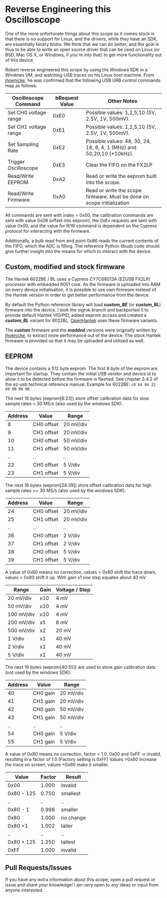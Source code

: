 # Reverse Engineering this Oscilloscope

One of the more unfortunate things about this scope as it comes stock is that there is no support for Linux, and
the drivers, while they have an SDK, are essentially binary blobs. We think that we can do better, and the goal
is thus to be able to write an open source driver that can be used on Linux (or BSD, Mac OS X, or Windows, if you're
into that) to get more functionality out of this device. 

Robert reverse engineered this scope by using the Windows SDK in a Windows VM, and watching USB traces on his Linux
host machine. From [jhoenicke](https://github.com/jhoenicke), he was confirmed that the following USB URB control 
commands map as follows:

| Oscilloscope Command | bRequest Value | Other Notes                                                            |
|----------------------|----------------|------------------------------------------------------------------------|
| Set CH0 voltage range|      0xE0      | Possible values: 1,2,5,10 (5V, 2.5V, 1V, 500mV).                       |
| Set CH1 voltage range|      0xE1      | Possible values: 1,2,5,10 (5V, 2.5V, 1V, 500mV).                       |
| Set Sampling Rate    |      0xE2      | Possible values: 48, 30, 24, 16, 8, 4, 1 (MHz) and 50,20,10 (*10kHz).  |
| Trigger Oscilloscope |      0xE3      | Clear the FIFO on the FX2LP                                            |
| Read/Write EEPROM    |      0xA2      | Read or write the eeprom built into the scope.                         |
| Read/Write Firmware  |      0xA0      | Read or write the scope firmware. Must be done on scope initialization |

All commands are sent with index = 0x00, the calibration commands are sent with value 0x08 (offset into eeprom), the 0xEx requests are sent
with value 0x00, and the value for R/W command is dependent on the Cypress protocol for interacting with the firmware.

Additionally, a bulk read from end point 0x86 reads the current contents of the FIFO, which the ADC is filling. The
reference Python libusb code should give further insight into the means for which to interact with the device.


## Custom, modified and stock firmware

The Hantek 6022BE / BL uses a Cypress CY7C68013A (EZUSB FX2LP) processor with embedded 8051 core. 
As the firmware is uploaded into RAM on every device initialisation, it is possible to use own firmware 
instead of the Hantek version in order to get better performance from the device.

By default the Python reference library will load ***custom_BE*** (or ***custom_BL***) firmware into the device. 
I took the sigrok branch and backported it to provide default Hantek VID/PID, 
added eeprom access and created a ***custom_BL*** variant for 6022BL.
[OpenHantek](https://github.com/Ho-Ro/openhantek) uses these firmware variants.
 
The ***custom*** firmware and the ***modded*** versions were originally written by 
[jhoenicke](https://github.com/jhoenicke), to extract more performance out of the device. 
The stock Hantek firmware is provided so that it may be uploaded and utilized as well.


## EEPROM

The device contains a 512 byte eeprom.  The first 8 byte of the eeprom
are important for startup.  They contain the initial USB vendor and
device id to allow it to be detected before the firmware is flashed.
See chapter 3.4.2 of the ez-usb technical reference manual.
Example for 6022BE: `c0 b4 04 22 60 00 00 00`

The next 16 bytes (eeprom[8:23]) store offset calibration data for slow sample rates < 30 MS/s (also used by the windows SDK).

| Address |      Value |     Range |
|---------|------------|-----------|
|       8 | CH0 offset | 20 mV/div |
|       9 | CH1 offset | 20 mV/div |
|      10 | CH0 offset | 50 mV/div |
|      11 | CH1 offset | 50 mV/div |
|      .. |         .. |        .. |
|      22 | CH0 offset |   5 V/div |
|      23 | CH1 offset |   5 V/div |

The next 16 bytes (eeprom[24:39]) store offset calibration data for high sample rates >= 30 MS/s (also used by the windows SDK).

| Address |      Value |     Range |
|---------|------------|-----------|
|      24 | CH0 offset | 20 mV/div |
|      25 | CH1 offset | 20 mV/div |
|      .. |         .. |        .. |
|      36 | CH0 offset |   2 V/div |
|      37 | CH1 offset |   2 V/div |
|      38 | CH0 offset |   5 V/div |
|      39 | CH1 offset |   5 V/div |

A value of 0x80 means no correction, values > 0x80 shift the trace down, values < 0x80 shift it up.
With gain x1 one step equates about 40 mV

| Range      | Gain | Voltage / Step |
|------------|------|----------------|
|  20 mV/div |  x10 |           4 mV |
|  50 mV/div |  x10 |           4 mV |
| 100 mV/div |  x10 |           4 mV |
| 200 mV/div |   x5 |           8 mV |
| 500 mV/div |   x2 |          20 mV |
|    1 V/div |   x1 |          40 mV |
|    2 V/div |   x1 |          40 mV |
|    5 V/div |   x1 |          40 mV |

The next 16 bytes (eeprom[40:55]) are used to store gain calibration data (not used by the windows SDK).

| Address |    Value |     Range |
|---------|----------|-----------|
|      40 | CH0 gain | 20 mV/div |
|      41 | CH1 gain | 20 mV/div |
|      42 | CH0 gain | 50 mV/div |
|      43 | CH1 gain | 50 mV/div |
|      .. |       .. |        .. |
|      54 | CH0 gain |   5 V/div |
|      55 | CH1 gain |   5 V/div |

A value of 0x80 means no correction, factor = 1.0.
0x00 and 0xFF -> invalid, resulting in a factor of 1.0 (Factory setting is 0xFF)
Values >0x80 increase the trace on screen, values <0x80 make it smaller.

|      Value | Factor |    Result |
|------------|--------|-----------|
|       0x00 |  1.000 | invalid   |
| 0x80 - 125 |  0.750 | smallest  |
|         .. |     .. | ..        |
|   0x80 - 1 |  0.998 | smaller   |
|       0x80 |  1.000 | no change |
|    0x80 +1 |  1.002 | taller    |
|         .. |     .. | ..        |   
| 0x80 + 125 |  1.250 | tallest   |
|       0xFF |  1.000 | invalid   |



## Pull Requests/Issues

If you have any extra information about this scope, open a pull request or issue and share your knowledge! I am very
open to any ideas or input from anyone interested.
